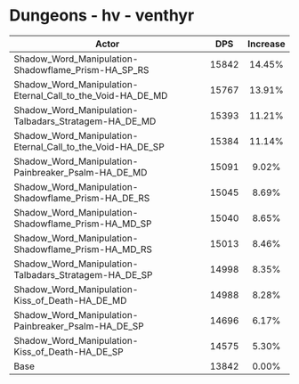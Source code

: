 # Dungeons - hv - venthyr
| Actor | DPS | Increase |
|---|:---:|:---:|
|Shadow_Word_Manipulation-Shadowflame_Prism-HA_SP_RS|15842|14.45%|
|Shadow_Word_Manipulation-Eternal_Call_to_the_Void-HA_DE_MD|15767|13.91%|
|Shadow_Word_Manipulation-Talbadars_Stratagem-HA_DE_MD|15393|11.21%|
|Shadow_Word_Manipulation-Eternal_Call_to_the_Void-HA_DE_SP|15384|11.14%|
|Shadow_Word_Manipulation-Painbreaker_Psalm-HA_DE_MD|15091|9.02%|
|Shadow_Word_Manipulation-Shadowflame_Prism-HA_DE_RS|15045|8.69%|
|Shadow_Word_Manipulation-Shadowflame_Prism-HA_MD_SP|15040|8.65%|
|Shadow_Word_Manipulation-Shadowflame_Prism-HA_MD_RS|15013|8.46%|
|Shadow_Word_Manipulation-Talbadars_Stratagem-HA_DE_SP|14998|8.35%|
|Shadow_Word_Manipulation-Kiss_of_Death-HA_DE_MD|14988|8.28%|
|Shadow_Word_Manipulation-Painbreaker_Psalm-HA_DE_SP|14696|6.17%|
|Shadow_Word_Manipulation-Kiss_of_Death-HA_DE_SP|14575|5.30%|
|Base|13842|0.00%|
